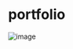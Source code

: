# portfolio

![image](https://github.com/lukifox/portfolio/assets/54163787/99cc0e9b-cdee-448e-95ef-8e6783cc9759)
